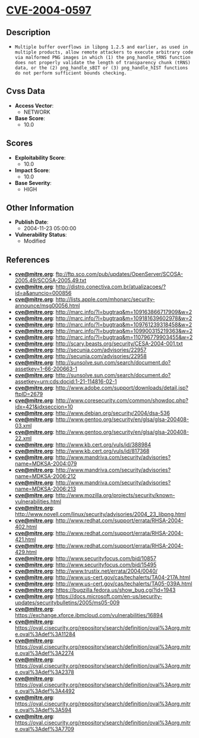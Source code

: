 
# [CVE-2004-0597](https://cve.mitre.org/cgi-bin/cvename.cgi?name=CVE-2004-0597)

## Description

- `Multiple buffer overflows in libpng 1.2.5 and earlier, as used in multiple products, allow remote attackers to execute arbitrary code via malformed PNG images in which (1) the png_handle_tRNS function does not properly validate the length of transparency chunk (tRNS) data, or the (2) png_handle_sBIT or (3) png_handle_hIST functions do not perform sufficient bounds checking.`

## Cvss Data

- **Access Vector**:
  - NETWORK
- **Base Score**:
  - 10.0

## Scores

- **Exploitability Score**:
  - 10.0
- **Impact Score**:
  - 10.0
- **Base Severity**:
  - HIGH

## Other Information

- **Publish Date**:
  - 2004-11-23 05:00:00
- **Vulnerability Status**:
  - Modified

## References

- **cve@mitre.org**: ftp://ftp.sco.com/pub/updates/OpenServer/SCOSA-2005.49/SCOSA-2005.49.txt
- **cve@mitre.org**: http://distro.conectiva.com.br/atualizacoes/?id=a&anuncio=000856
- **cve@mitre.org**: http://lists.apple.com/mhonarc/security-announce/msg00056.html
- **cve@mitre.org**: http://marc.info/?l=bugtraq&m=109163866717909&w=2
- **cve@mitre.org**: http://marc.info/?l=bugtraq&m=109181639602978&w=2
- **cve@mitre.org**: http://marc.info/?l=bugtraq&m=109761239318458&w=2
- **cve@mitre.org**: http://marc.info/?l=bugtraq&m=109900315219363&w=2
- **cve@mitre.org**: http://marc.info/?l=bugtraq&m=110796779903455&w=2
- **cve@mitre.org**: http://scary.beasts.org/security/CESA-2004-001.txt
- **cve@mitre.org**: http://secunia.com/advisories/22957
- **cve@mitre.org**: http://secunia.com/advisories/22958
- **cve@mitre.org**: http://sunsolve.sun.com/search/document.do?assetkey=1-66-200663-1
- **cve@mitre.org**: http://sunsolve.sun.com/search/document.do?assetkey=urn:cds:docid:1-21-114816-02-1
- **cve@mitre.org**: http://www.adobe.com/support/downloads/detail.jsp?ftpID=2679
- **cve@mitre.org**: http://www.coresecurity.com/common/showdoc.php?idx=421&idxseccion=10
- **cve@mitre.org**: http://www.debian.org/security/2004/dsa-536
- **cve@mitre.org**: http://www.gentoo.org/security/en/glsa/glsa-200408-03.xml
- **cve@mitre.org**: http://www.gentoo.org/security/en/glsa/glsa-200408-22.xml
- **cve@mitre.org**: http://www.kb.cert.org/vuls/id/388984
- **cve@mitre.org**: http://www.kb.cert.org/vuls/id/817368
- **cve@mitre.org**: http://www.mandriva.com/security/advisories?name=MDKSA-2004:079
- **cve@mitre.org**: http://www.mandriva.com/security/advisories?name=MDKSA-2006:212
- **cve@mitre.org**: http://www.mandriva.com/security/advisories?name=MDKSA-2006:213
- **cve@mitre.org**: http://www.mozilla.org/projects/security/known-vulnerabilities.html
- **cve@mitre.org**: http://www.novell.com/linux/security/advisories/2004_23_libpng.html
- **cve@mitre.org**: http://www.redhat.com/support/errata/RHSA-2004-402.html
- **cve@mitre.org**: http://www.redhat.com/support/errata/RHSA-2004-421.html
- **cve@mitre.org**: http://www.redhat.com/support/errata/RHSA-2004-429.html
- **cve@mitre.org**: http://www.securityfocus.com/bid/10857
- **cve@mitre.org**: http://www.securityfocus.com/bid/15495
- **cve@mitre.org**: http://www.trustix.net/errata/2004/0040/
- **cve@mitre.org**: http://www.us-cert.gov/cas/techalerts/TA04-217A.html
- **cve@mitre.org**: http://www.us-cert.gov/cas/techalerts/TA05-039A.html
- **cve@mitre.org**: https://bugzilla.fedora.us/show_bug.cgi?id=1943
- **cve@mitre.org**: https://docs.microsoft.com/en-us/security-updates/securitybulletins/2005/ms05-009
- **cve@mitre.org**: https://exchange.xforce.ibmcloud.com/vulnerabilities/16894
- **cve@mitre.org**: https://oval.cisecurity.org/repository/search/definition/oval%3Aorg.mitre.oval%3Adef%3A11284
- **cve@mitre.org**: https://oval.cisecurity.org/repository/search/definition/oval%3Aorg.mitre.oval%3Adef%3A2274
- **cve@mitre.org**: https://oval.cisecurity.org/repository/search/definition/oval%3Aorg.mitre.oval%3Adef%3A2378
- **cve@mitre.org**: https://oval.cisecurity.org/repository/search/definition/oval%3Aorg.mitre.oval%3Adef%3A4492
- **cve@mitre.org**: https://oval.cisecurity.org/repository/search/definition/oval%3Aorg.mitre.oval%3Adef%3A594
- **cve@mitre.org**: https://oval.cisecurity.org/repository/search/definition/oval%3Aorg.mitre.oval%3Adef%3A7709
